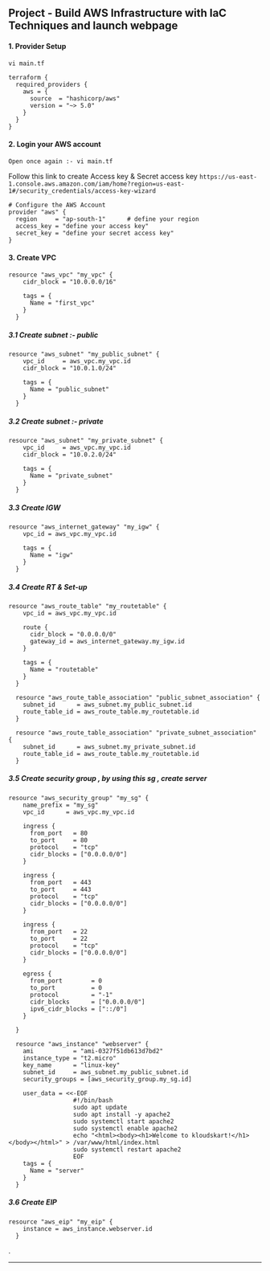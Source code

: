 ## Project - Build AWS Infrastructure with IaC Techniques and launch webpage


#### 1. Provider Setup


`vi main.tf`

```
terraform {
  required_providers {
    aws = {
      source  = "hashicorp/aws"
      version = "~> 5.0"
    }
  }
}
```


#### 2. Login your AWS account


`Open once again :- vi main.tf`

Follow this link to create Access key & Secret access key `https://us-east-1.console.aws.amazon.com/iam/home?region=us-east-1#/security_credentials/access-key-wizard`

```
# Configure the AWS Account
provider "aws" {
  region     = "ap-south-1"      # define your region
  access_key = "define your access key"  
  secret_key = "define your secret access key"  
}
```

#### 3. Create VPC


```
resource "aws_vpc" "my_vpc" {
    cidr_block = "10.0.0.0/16"

    tags = {
      Name = "first_vpc"
    }
  }
```


##### 3.1 Create subnet :- public


```
resource "aws_subnet" "my_public_subnet" {
    vpc_id     = aws_vpc.my_vpc.id
    cidr_block = "10.0.1.0/24"

    tags = {
      Name = "public_subnet"
    }
  }
```


##### 3.2 Create subnet :- private


```
resource "aws_subnet" "my_private_subnet" {
    vpc_id     = aws_vpc.my_vpc.id
    cidr_block = "10.0.2.0/24"

    tags = {
      Name = "private_subnet"
    }
  }

```

##### 3.3 Create IGW


```
resource "aws_internet_gateway" "my_igw" {
    vpc_id = aws_vpc.my_vpc.id

    tags = {
      Name = "igw"
    }
  }

```


##### 3.4 Create RT & Set-up


```
resource "aws_route_table" "my_routetable" {
    vpc_id = aws_vpc.my_vpc.id

    route {
      cidr_block = "0.0.0.0/0"
      gateway_id = aws_internet_gateway.my_igw.id
    }

    tags = {
      Name = "routetable"
    }
  }

  resource "aws_route_table_association" "public_subnet_association" {
    subnet_id      = aws_subnet.my_public_subnet.id
    route_table_id = aws_route_table.my_routetable.id
  }

  resource "aws_route_table_association" "private_subnet_association" {
    subnet_id      = aws_subnet.my_private_subnet.id
    route_table_id = aws_route_table.my_routetable.id
  }

```

  

##### 3.5 Create security group , by using this sg , create server


```
resource "aws_security_group" "my_sg" {
    name_prefix = "my_sg"
    vpc_id      = aws_vpc.my_vpc.id

    ingress {
      from_port   = 80
      to_port     = 80
      protocol    = "tcp"
      cidr_blocks = ["0.0.0.0/0"]
    }

    ingress {
      from_port   = 443
      to_port     = 443
      protocol    = "tcp"
      cidr_blocks = ["0.0.0.0/0"]
    }

    ingress {
      from_port   = 22
      to_port     = 22
      protocol    = "tcp"
      cidr_blocks = ["0.0.0.0/0"]
    }

    egress {
      from_port        = 0
      to_port          = 0
      protocol         = "-1"
      cidr_blocks      = ["0.0.0.0/0"]
      ipv6_cidr_blocks = ["::/0"]
    }

  }

  resource "aws_instance" "webserver" {
    ami           = "ami-0327f51db613d7bd2"
    instance_type = "t2.micro"
    key_name      = "linux-key" 
    subnet_id     = aws_subnet.my_public_subnet.id
    security_groups = [aws_security_group.my_sg.id]

    user_data = <<-EOF
                  #!/bin/bash
                  sudo apt update
                  sudo apt install -y apache2
                  sudo systemctl start apache2
                  sudo systemctl enable apache2
                  echo "<html><body><h1>Welcome to kloudskart!</h1></body></html>" > /var/www/html/index.html
                  sudo systemctl restart apache2
                  EOF
    tags = {
      Name = "server"
    }
  }

```

##### 3.6 Create EIP


```
resource "aws_eip" "my_eip" {
    instance = aws_instance.webserver.id
  }

```

.

------------------------------


